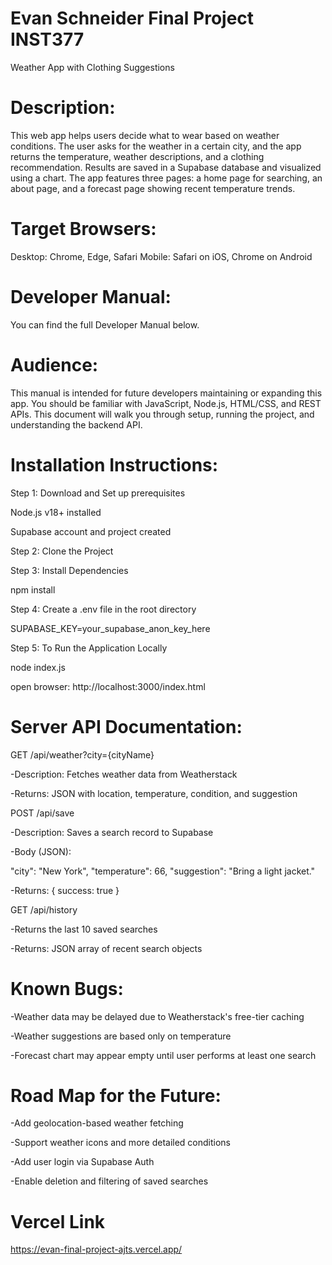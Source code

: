 # Evan  Schneider Final Project INST377
Weather App with Clothing Suggestions

# Description:
This web app helps users decide what to wear based on weather conditions. The user asks for the weather in a certain city, and the app returns the temperature, weather descriptions, and a clothing recommendation. Results are saved in a Supabase database and visualized using a chart. The app features three pages: a home page for searching, an about page, and a forecast page showing recent temperature trends.

# Target Browsers:
Desktop: Chrome, Edge, Safari
Mobile: Safari on iOS, Chrome on Android

# Developer Manual:
You can find the full Developer Manual below.

# Audience:
This manual is intended for future developers maintaining or expanding this app. You should be familiar with JavaScript, Node.js, HTML/CSS, and REST APIs. This document will walk you through setup, running the project, and understanding the backend API.

# Installation Instructions:

Step 1: Download and Set up prerequisites

Node.js v18+ installed

Supabase account and project created

Step 2: Clone the Project

Step 3: Install Dependencies

npm install

Step 4: Create a .env file in the root directory

SUPABASE_KEY=your_supabase_anon_key_here

Step 5: To Run the Application Locally

node index.js

open browser: http://localhost:3000/index.html


# Server API Documentation:

GET /api/weather?city={cityName}

-Description: Fetches weather data from Weatherstack

-Returns: JSON with location, temperature, condition, and suggestion

POST /api/save

-Description: Saves a search record to Supabase

-Body (JSON):

  "city": "New York",
  "temperature": 66,
  "suggestion": "Bring a light jacket."
  
-Returns: { success: true }

GET /api/history

-Returns the last 10 saved searches

-Returns: JSON array of recent search objects

# Known Bugs:

-Weather data may be delayed due to Weatherstack's free-tier caching

-Weather suggestions are based only on temperature

-Forecast chart may appear empty until user performs at least one search

# Road Map for the Future:

-Add geolocation-based weather fetching

-Support weather icons and more detailed conditions

-Add user login via Supabase Auth

-Enable deletion and filtering of saved searches

# Vercel Link
https://evan-final-project-ajts.vercel.app/
